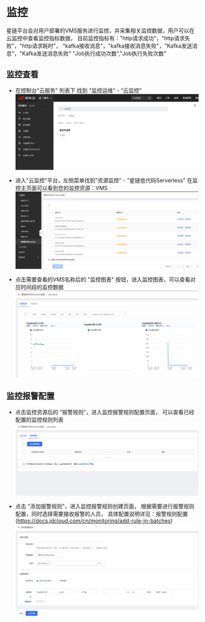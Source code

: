 # 监控
  星链平台会对用户部署的VMS服务进行监控，并采集相关监控数据，用户可以在云监控中查看监控指标数据，
  目前监控指标有："http请求成功"，"http请求失败"，"http请求耗时"，
               "kafka接收消息"，"kafka接收消息失败"，"Kafka发送消息"，"Kafka发送消息失败"
               "Job执行成功次数","Job执行失败次数"
## 监控查看

* 在控制台"云服务" 列表下 找到 "监控运维"  - “云监控”
  ![build.jpg](../../../../../image/Starlink/deploy/monitor-way.png)



* 进入"云监控"平台，左侧菜单找到"资源监控" - "星链低代码Serverless"
  在监控主页面可以看到您的监控资源：VMS
  ![build-menu](../../../../../image/Starlink/deploy/monitor-main.png)



* 点击需要查看的VMS名称后的 "监控图表" 按钮，进入监控图表，可以查看对应时间段的监控数据
  ![build-desc](../../../../../image/Starlink/deploy/monitor-info.png)


## 监控报警配置
* 点击监控资源后的 "报警规则"，进入监控报警规则配置页面， 可以查看已经配置的监控规则列表
  ![build-log](../../../../../image/Starlink/deploy/monitor-conf.png)

  

* 点击 "添加报警规则"，进入监控报警规则创建页面， 根据需要进行报警规则配置，同时选择需要接收报警的人员，
  具体配置说明详见：报警规则配置(https://docs.jdcloud.com/cn/monitoring/add-rule-in-batches)
  ![build-log](../../../../../image/Starlink/deploy/monitor-conf-rule.png)